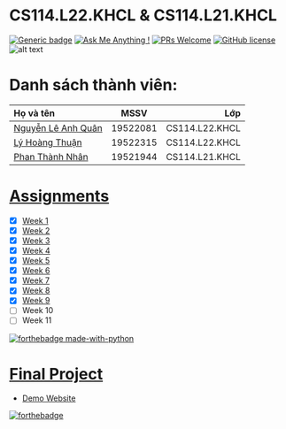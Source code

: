 # CS114.L22.KHCL & CS114.L21.KHCL
[![Generic badge](https://img.shields.io/badge/Status-working-<COLOR>.svg)](https://shields.io/)
[![Ask Me Anything !](https://img.shields.io/badge/Ask%20me-anything-1abc9c.svg)](https://github.com/anhquan075/CS114.L22.KHCL/issues/new)
[![PRs Welcome](https://img.shields.io/badge/PRs-welcome-brightgreen.svg?style=flat-square)](http://makeapullrequest.com)
[![GitHub license](https://img.shields.io/github/license/Naereen/StrapDown.js.svg)](https://github.com/anhquan075/CS114.L22.KHCL/blob/master/LICENSE)
![alt text](https://img.shields.io/badge/Laguage-Python-green)

# Danh sách thành viên:
| Họ và tên      | MSSV | Lớp     |
| :---        |    :----:   |          ---: |
| [Nguyễn Lê Anh Quân](https://github.com/anhquan075 "Quân's github")      | 19522081       | CS114.L22.KHCL  |
| [Lý Hoàng Thuận](https://github.com/20-8-21-1-14 "Thuận's github")   | 19522315        | CS114.L22.KHCL      |
| [Phan Thành Nhân](https://github.com/pthanhnhan "Nhân's github") | 19521944 | CS114.L21.KHCL|
# [Assignments](https://github.com/anhquan075/CS114.L22.KHCL/tree/main/Assignments "Assignments")

- [x] [Week 1](https://github.com/anhquan075/CS114.L21-L22.KHCL/tree/main/Assignments/Week1)
- [x] [Week 2](https://github.com/anhquan075/CS114.L21-L22.KHCL/tree/main/Assignments/Week2)
- [x] [Week 3](https://github.com/anhquan075/CS114.L21-L22.KHCL/tree/main/Assignments/Week3)
- [x] [Week 4](https://github.com/anhquan075/CS114.L21-L22.KHCL/tree/main/Assignments/Week4)
- [x] [Week 5](https://github.com/anhquan075/CS114.L21-L22.KHCL/tree/main/Assignments/Week5)
- [x] [Week 6](https://github.com/anhquan075/CS114.L21-L22.KHCL/tree/main/Assignments/Week6)
- [x] [Week 7](https://github.com/anhquan075/CS114.L21-L22.KHCL/tree/main/Assignments/Week7)
- [x] [Week 8](https://github.com/anhquan075/CS114.L21-L22.KHCL/tree/main/Assignments/Week8)
- [x] [Week 9](https://github.com/anhquan075/CS114.L21-L22.KHCL/tree/main/Assignments/Week9)
- [ ] Week 10
- [ ] Week 11

[![forthebadge made-with-python](http://ForTheBadge.com/images/badges/made-with-python.svg)](https://www.python.org/)
# [Final Project](https://github.com/anhquan075/CS114.L21-L22.KHCL/tree/main/Capstone-Final-Projects/ "Final Project")
- [Demo Website](https://aae6d35c64b6.ngrok.io/)
 
[![forthebadge](https://forthebadge.com/images/badges/built-with-love.svg)](https://forthebadge.com)
